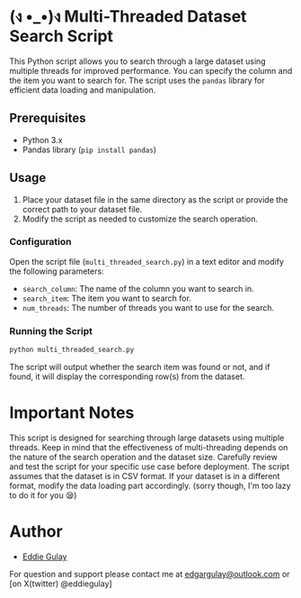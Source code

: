 # (ง •_•)ง Multi-Threaded Dataset Search Script  

This Python script allows you to search through a large dataset using multiple threads for improved performance. You can specify the column and the item you want to search for. The script uses the `pandas` library for efficient data loading and manipulation.

## Prerequisites

- Python 3.x
- Pandas library (`pip install pandas`)

## Usage

1. Place your dataset file in the same directory as the script or provide the correct path to your dataset file.
2. Modify the script as needed to customize the search operation.

### Configuration

Open the script file (`multi_threaded_search.py`) in a text editor and modify the following parameters:

- `search_column`: The name of the column you want to search in.
- `search_item`: The item you want to search for.
- `num_threads`: The number of threads you want to use for the search.

### Running the Script

```bash
python multi_threaded_search.py
```

The script will output whether the search item was found or not, and if found, it will display the corresponding row(s) from the dataset.


# Important Notes
This script is designed for searching through large datasets using multiple threads. Keep in mind that the effectiveness of multi-threading depends on the nature of the search operation and the dataset size.
Carefully review and test the script for your specific use case before deployment.
The script assumes that the dataset is in CSV format. If your dataset is in a different format, modify the data loading part accordingly. (sorry though, I'm too lazy to do it for you 😪)

# Author
- [Eddie Gulay](eddiegulay.me)

For question and support please contact me at [edgargulay@outlook.com](mailto:edgargulay@outlook.com) or [on X(twitter) @eddiegulay]

